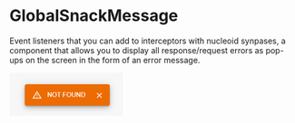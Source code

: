 # GlobalSnackMessage

Event listeners that you can add to interceptors with nucleoid synpases, a component that allows you to display all response/request errors as pop-ups on the screen in the form of an error message.

![GlobalSnackMessage Component](../../static/media/global-snack-message.png)
